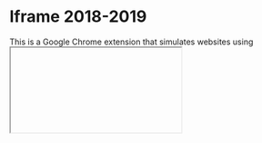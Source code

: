 # Iframe 2018-2019
This is a Google Chrome extension that simulates websites using <iframe> elements.<br>
If you are familiar with Google Chrome extensions please feel free to mess with it.<br>
I made this project back in late 2018 / mid 2019 during primary school (Year 7-8) to get out of doing schoolwork (Yes im not even kidding I spent so much time playing games on this during class)
<br>
<sub>Patrick Nally 2019</sub>

